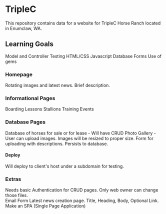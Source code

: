 # TripleC
This repository contains data for a website for TripleC Horse Ranch located in Enumclaw, WA.  

## Learning Goals
Model and Controller Testing
HTML/CSS
Javascript
Database
Forms
Use of gems

### Homepage
Rotating images and latest news.  Brief description.

### Informational Pages
Boarding
Lessons
Stallions
Training
Events

### Database Pages
Database of horses for sale or for lease - Will have CRUD
Photo Gallery - User can upload images.  Images will be resized to proper size.  Form for uploading with descriptions.  Persists to database.  

#### Deploy
Will deploy to client's host under a subdomain for testing.  

### Extras
Needs basic Authentication for CRUD pages.  Only web owner can change those files.  
Email Form
Latest news creation page.  Title, Heading, Body, Optional Link.
Make an SPA (Single Page Application)
